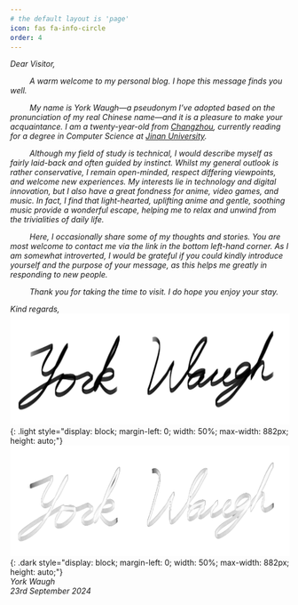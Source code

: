 ```yaml
---
# the default layout is 'page'
icon: fas fa-info-circle
order: 4
---
```

<!-- > Add Markdown syntax content to file `_tabs/about.md`{: .filepath } and it will show up on this page.
{: .prompt-tip } -->

*Dear Visitor,*  

&ensp;&ensp;&ensp;&ensp;&ensp;*A warm welcome to my personal blog. I hope this message finds you well.*  

&ensp;&ensp;&ensp;&ensp;&ensp;*My name is York Waugh—a pseudonym I’ve adopted based on the pronunciation of my real Chinese name—and it is a pleasure to make your acquaintance. I am a twenty-year-old from [Changzhou](https://en.wikipedia.org/wiki/Changzhou), currently reading for a degree in Computer Science at [Jinan University](https://english.jnu.edu.cn/).*  

&ensp;&ensp;&ensp;&ensp;&ensp;*Although my field of study is technical, I would describe myself as fairly laid-back and often guided by instinct. Whilst my general outlook is rather conservative, I remain open-minded, respect differing viewpoints, and welcome new experiences. My interests lie in technology and digital innovation, but I also have a great fondness for anime, video games, and music. In fact, I find that light-hearted, uplifting anime and gentle, soothing music provide a wonderful escape, helping me to relax and unwind from the trivialities of daily life.*  

&ensp;&ensp;&ensp;&ensp;&ensp;*Here, I occasionally share some of my thoughts and stories. You are most welcome to contact me via the link in the bottom left-hand corner. As I am somewhat introverted, I would be grateful if you could kindly introduce yourself and the purpose of your message, as this helps me greatly in responding to new people.*  

&ensp;&ensp;&ensp;&ensp;&ensp;*Thank you for taking the time to visit. I do hope you enjoy your stay.*  
  
*Kind regards,*
![signature](/assets/img/about/signature_light.png){: .light style="display: block; margin-left: 0; width: 50%; max-width: 882px; height: auto;"}  
![signature](/assets/img/about/signature_dark.png){: .dark style="display: block; margin-left: 0; width: 50%; max-width: 882px; height: auto;"}  
*York Waugh*  
*23rd September 2024*
